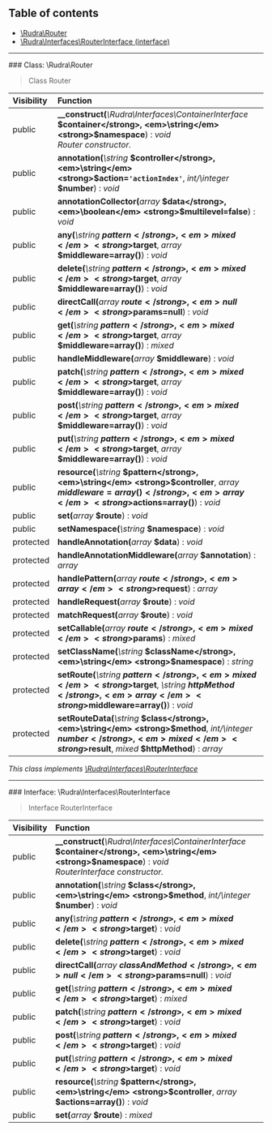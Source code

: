 ## Table of contents

- [\Rudra\Router](#class-rudrarouter)
- [\Rudra\Interfaces\RouterInterface (interface)](#interface-rudrainterfacesrouterinterface)

<hr /><a id="class-rudrarouter"></a>
### Class: \Rudra\Router

> Class Router

| Visibility | Function |
|:-----------|:---------|
| public | <strong>__construct(</strong><em>\Rudra\Interfaces\ContainerInterface</em> <strong>$container</strong>, <em>\string</em> <strong>$namespace</strong>)</strong> : <em>void</em><br /><em>Router constructor.</em> |
| public | <strong>annotation(</strong><em>\string</em> <strong>$controller</strong>, <em>\string</em> <strong>$action=`'actionIndex'`</strong>, <em>int/\integer</em> <strong>$number</strong>)</strong> : <em>void</em> |
| public | <strong>annotationCollector(</strong><em>array</em> <strong>$data</strong>, <em>\boolean</em> <strong>$multilevel=false</strong>)</strong> : <em>void</em> |
| public | <strong>any(</strong><em>\string</em> <strong>$pattern</strong>, <em>mixed</em> <strong>$target</strong>, <em>array</em> <strong>$middleware=array()</strong>)</strong> : <em>void</em> |
| public | <strong>delete(</strong><em>\string</em> <strong>$pattern</strong>, <em>mixed</em> <strong>$target</strong>, <em>array</em> <strong>$middleware=array()</strong>)</strong> : <em>void</em> |
| public | <strong>directCall(</strong><em>array</em> <strong>$route</strong>, <em>null</em> <strong>$params=null</strong>)</strong> : <em>void</em> |
| public | <strong>get(</strong><em>\string</em> <strong>$pattern</strong>, <em>mixed</em> <strong>$target</strong>, <em>array</em> <strong>$middleware=array()</strong>)</strong> : <em>mixed</em> |
| public | <strong>handleMiddleware(</strong><em>array</em> <strong>$middleware</strong>)</strong> : <em>void</em> |
| public | <strong>patch(</strong><em>\string</em> <strong>$pattern</strong>, <em>mixed</em> <strong>$target</strong>, <em>array</em> <strong>$middleware=array()</strong>)</strong> : <em>void</em> |
| public | <strong>post(</strong><em>\string</em> <strong>$pattern</strong>, <em>mixed</em> <strong>$target</strong>, <em>array</em> <strong>$middleware=array()</strong>)</strong> : <em>void</em> |
| public | <strong>put(</strong><em>\string</em> <strong>$pattern</strong>, <em>mixed</em> <strong>$target</strong>, <em>array</em> <strong>$middleware=array()</strong>)</strong> : <em>void</em> |
| public | <strong>resource(</strong><em>\string</em> <strong>$pattern</strong>, <em>\string</em> <strong>$controller</strong>, <em>array</em> <strong>$middleware=array()</strong>, <em>array</em> <strong>$actions=array()</strong>)</strong> : <em>void</em> |
| public | <strong>set(</strong><em>array</em> <strong>$route</strong>)</strong> : <em>void</em> |
| public | <strong>setNamespace(</strong><em>\string</em> <strong>$namespace</strong>)</strong> : <em>void</em> |
| protected | <strong>handleAnnotation(</strong><em>array</em> <strong>$data</strong>)</strong> : <em>void</em> |
| protected | <strong>handleAnnotationMiddleware(</strong><em>array</em> <strong>$annotation</strong>)</strong> : <em>array</em> |
| protected | <strong>handlePattern(</strong><em>array</em> <strong>$route</strong>, <em>array</em> <strong>$request</strong>)</strong> : <em>array</em> |
| protected | <strong>handleRequest(</strong><em>array</em> <strong>$route</strong>)</strong> : <em>void</em> |
| protected | <strong>matchRequest(</strong><em>array</em> <strong>$route</strong>)</strong> : <em>void</em> |
| protected | <strong>setCallable(</strong><em>array</em> <strong>$route</strong>, <em>mixed</em> <strong>$params</strong>)</strong> : <em>mixed</em> |
| protected | <strong>setClassName(</strong><em>\string</em> <strong>$className</strong>, <em>\string</em> <strong>$namespace</strong>)</strong> : <em>string</em> |
| protected | <strong>setRoute(</strong><em>\string</em> <strong>$pattern</strong>, <em>mixed</em> <strong>$target</strong>, <em>\string</em> <strong>$httpMethod</strong>, <em>array</em> <strong>$middleware=array()</strong>)</strong> : <em>void</em> |
| protected | <strong>setRouteData(</strong><em>\string</em> <strong>$class</strong>, <em>\string</em> <strong>$method</strong>, <em>int/\integer</em> <strong>$number</strong>, <em>mixed</em> <strong>$result</strong>, <em>mixed</em> <strong>$httpMethod</strong>)</strong> : <em>array</em> |

*This class implements [\Rudra\Interfaces\RouterInterface](#interface-rudrainterfacesrouterinterface)*

<hr /><a id="interface-rudrainterfacesrouterinterface"></a>
### Interface: \Rudra\Interfaces\RouterInterface

> Interface RouterInterface

| Visibility | Function |
|:-----------|:---------|
| public | <strong>__construct(</strong><em>\Rudra\Interfaces\ContainerInterface</em> <strong>$container</strong>, <em>\string</em> <strong>$namespace</strong>)</strong> : <em>void</em><br /><em>RouterInterface constructor.</em> |
| public | <strong>annotation(</strong><em>\string</em> <strong>$class</strong>, <em>\string</em> <strong>$method</strong>, <em>int/\integer</em> <strong>$number</strong>)</strong> : <em>void</em> |
| public | <strong>any(</strong><em>\string</em> <strong>$pattern</strong>, <em>mixed</em> <strong>$target</strong>)</strong> : <em>void</em> |
| public | <strong>delete(</strong><em>\string</em> <strong>$pattern</strong>, <em>mixed</em> <strong>$target</strong>)</strong> : <em>void</em> |
| public | <strong>directCall(</strong><em>array</em> <strong>$classAndMethod</strong>, <em>null</em> <strong>$params=null</strong>)</strong> : <em>void</em> |
| public | <strong>get(</strong><em>\string</em> <strong>$pattern</strong>, <em>mixed</em> <strong>$target</strong>)</strong> : <em>mixed</em> |
| public | <strong>patch(</strong><em>\string</em> <strong>$pattern</strong>, <em>mixed</em> <strong>$target</strong>)</strong> : <em>void</em> |
| public | <strong>post(</strong><em>\string</em> <strong>$pattern</strong>, <em>mixed</em> <strong>$target</strong>)</strong> : <em>void</em> |
| public | <strong>put(</strong><em>\string</em> <strong>$pattern</strong>, <em>mixed</em> <strong>$target</strong>)</strong> : <em>void</em> |
| public | <strong>resource(</strong><em>\string</em> <strong>$pattern</strong>, <em>\string</em> <strong>$controller</strong>, <em>array</em> <strong>$actions=array()</strong>)</strong> : <em>void</em> |
| public | <strong>set(</strong><em>array</em> <strong>$route</strong>)</strong> : <em>mixed</em> |

